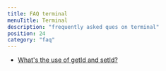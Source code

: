 ```yaml
---
title: FAQ terminal
menuTitle: Terminal
description: "frequently asked ques on terminal"
position: 24
category: "faq"
---
```


* [What's the use of getId and setId?](/faq/terminal/typechain-guide)